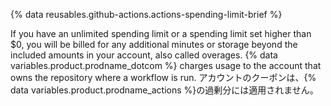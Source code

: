 {% data reusables.github-actions.actions-spending-limit-brief %}

If you have an unlimited spending limit or a spending limit set higher than $0, you will be billed for any additional minutes or storage beyond the included amounts in your account, also called overages. {% data variables.product.prodname_dotcom %} charges usage to the account that owns the repository where a workflow is run. アカウントのクーポンは、{% data variables.product.prodname_actions %}の過剰分には適用されません。
